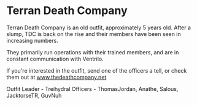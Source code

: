 # Terran Death Company

Terran Death Company is an old outfit, approximately 5 years old. After a slump,
TDC is back on the rise and their members have been seen in increasing numbers.

They primarily run operations with their trained members, and are in constant
communication with Ventrilo.

If you're interested in the outfit, send one of the officers a tell, or check
them out at www.thedeathcompany.net

Outfit Leader - Treihydral Officers - ThomasJordan, Anathe, Salous, JacktorseTR,
GuvNuh
